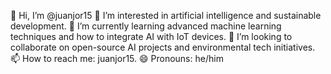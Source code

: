 👋 Hi, I’m @juanjor15
👀 I’m interested in artificial intelligence and sustainable development.
🌱 I’m currently learning advanced machine learning techniques and how to integrate AI with IoT devices.
💞️ I’m looking to collaborate on open-source AI projects and environmental tech initiatives.
📫 How to reach me: juanjor15.
😄 Pronouns: he/him
